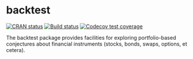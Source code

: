backtest
========

[![CRAN status](https://www.r-pkg.org/badges/version/backtest)](https://cran.r-project.org/package=backtest)
[![Build status](https://travis-ci.org/jeffreyenos/backtest.svg?branch=master)](https://travis-ci.org/jeffreyenos/backtest)
[![Codecov test coverage](https://codecov.io/gh/jeffreyenos/backtest/branch/master/graph/badge.svg)](https://codecov.io/gh/jeffreyenos/backtest?branch=master)

The backtest package provides facilities for exploring portfolio-based conjectures about financial instruments (stocks, bonds, swaps, options, et cetera).

